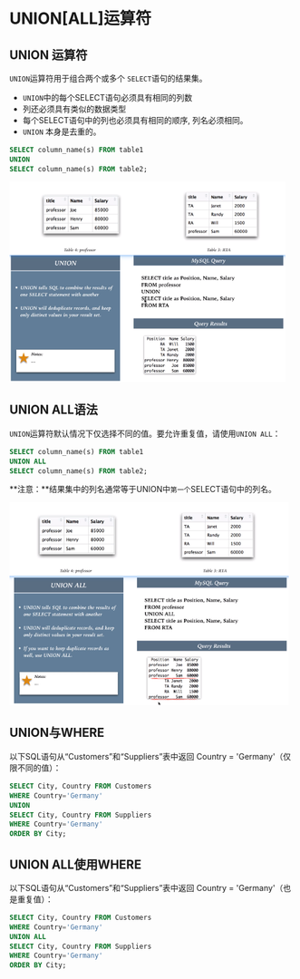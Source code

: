 # UNION[ALL]运算符

## UNION 运算符

`UNION`运算符用于组合两个或多个 `SELECT`语句的结果集。

- `UNION`中的每个SELECT语句必须具有相同的列数
- 列还必须具有类似的数据类型
- 每个SELECT语句中的列也必须具有相同的顺序, 列名必须相同。
-  `UNION` 本身是去重的。

```sql
SELECT column_name(s) FROM table1
UNION
SELECT column_name(s) FROM table2; 
```

<img src="https://raw.githubusercontent.com/HG1227/image/master/img_tuchuang/20200819090906.png" alt="image-20200819090901857" style="zoom:80%;" />





## UNION ALL语法

`UNION`运算符默认情况下仅选择不同的值。要允许重复值，请使用`UNION ALL`：

```sql
SELECT column_name(s) FROM table1
UNION ALL
SELECT column_name(s) FROM table2; 
```

**注意：**结果集中的列名通常等于UNION中`第一个`SELECT语句中的列名。

<img src="https://raw.githubusercontent.com/HG1227/image/master/img_tuchuang/20200819091235.png" alt="image-20200819091021673" style="zoom:80%;" />



## UNION与WHERE

以下SQL语句从“Customers”和“Suppliers”表中返回 Country = 'Germany'（仅限不同的值）：

```sql
SELECT City, Country FROM Customers
WHERE Country='Germany'
UNION
SELECT City, Country FROM Suppliers
WHERE Country='Germany'
ORDER BY City; 
```

## UNION ALL使用WHERE

以下SQL语句从“Customers”和“Suppliers”表中返回 Country = 'Germany'（也是重复值）：

```sql
SELECT City, Country FROM Customers
WHERE Country='Germany'
UNION ALL
SELECT City, Country FROM Suppliers
WHERE Country='Germany'
ORDER BY City; 
```

